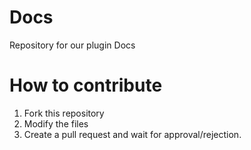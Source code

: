 # Docs
Repository for our plugin Docs

# How to contribute
1. Fork this repository
2. Modify the files
3. Create a pull request and wait for approval/rejection.

